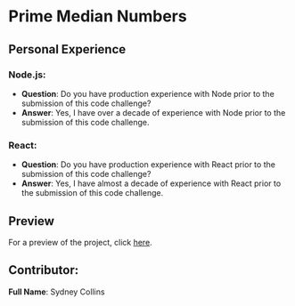 # Prime Median Numbers

## Personal Experience

### Node.js:

- **Question**: Do you have production experience with Node prior to the submission of this code challenge?
- **Answer**: Yes, I have over a decade of experience with Node prior to the submission of this code challenge.

### React:

- **Question**: Do you have production experience with React prior to the submission of this code challenge?
- **Answer**: Yes, I have almost a decade of experience with React prior to the submission of this code challenge.

## Preview

For a preview of the project, click [here](https://prime-number-medain.onrender.com/).


## Contributor:

**Full Name**: Sydney Collins
